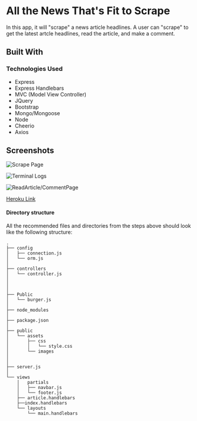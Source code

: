 # All the News That's Fit to Scrape
In this app, it will "scrape" a news article headlines.  A user can "scrape" to get the latest artcle headlines, read the article, and make a comment.

## Built With

### Technologies Used
- Express
- Express Handlebars
- MVC (Model View Controller)
- JQuery
- Bootstrap
- Mongo/Mongoose
- Node
- Cheerio
- Axios




## Screenshots


![Scrape Page](https://#)

![Terminal Logs](https://#)

![ReadArticle/CommentPage](https://#)

[Heroku Link](https://#)

#### Directory structure

All the recommended files and directories from the steps above should look like the following structure:

```
.
├── config
│   ├── connection.js
│   └── orm.js
│ 
├── controllers
│   └── controller.js
│
│  
│
├── Public
│   └── burger.js
│ 
├── node_modules
│ 
├── package.json
│
├── public
│   └── assets
│       ├── css
│       │   └── style.css
│       └── images     
│   
│
├── server.js
│
└── views
    │   partials
    │   ├── navbar.js
    │   └── footer.js
    ├── article.handlebars
    ├──index.handlebars  
    └── layouts
        └── main.handlebars
```